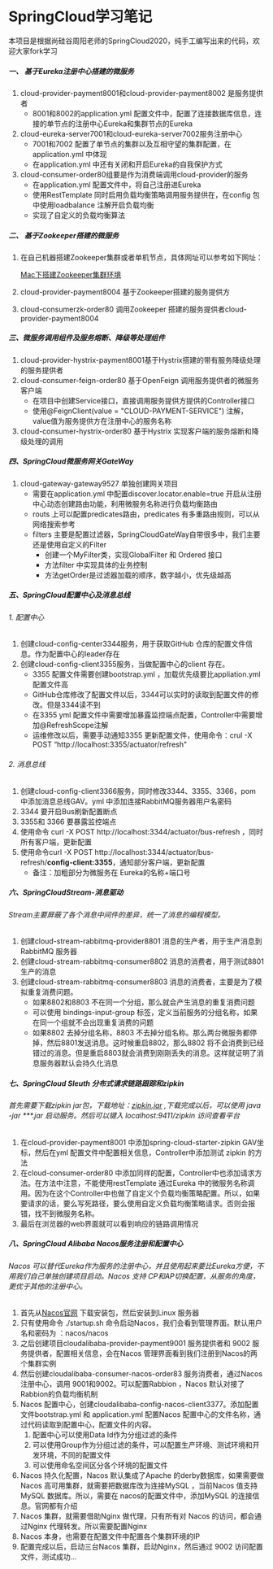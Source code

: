 # SpringCloud学习笔记
本项目是根据尚硅谷周阳老师的SpringCloud2020，纯手工编写出来的代码，欢迎大家fork学习

#####  一、 基于Eureka注册中心搭建的微服务

1. cloud-provider-payment8001和cloud-provider-payment8002 是服务提供者  
    - 8001和8002的application.yml 配置文件中，配置了连接数据库信息，连接的单节点的注册中心Eureka和集群节点的Eureka
2. cloud-eureka-server7001和cloud-eureka-server7002服务注册中心  
    - 7001和7002 配置了单节点的集群以及互相守望的集群配置，在application.yml 中体现
    - 在application.yml 中还有关闭和开启Eureka的自我保护方式
3. cloud-consumer-order80组要是作为消费端调用cloud-provider的服务
    - 在application.yml 配置文件中，将自己注册进Eureka
    - 使用RestTemplate 同时启用负载均衡策略调用服务提供在，在config 包中使用loadbalance 注解开启负载均衡
    - 实现了自定义的负载均衡算法

#####   二、 基于Zookeeper搭建的微服务

1. 在自己机器搭建Zookeeper集群或者单机节点，具体网址可以参考如下网址：

   [Mac下搭建Zookeeper集群环境](https://blog.csdn.net/u014535952/article/details/101232382/)

2. cloud-provider-payment8004 基于Zookeeper搭建的服务提供方

3. cloud-consumerzk-order80 调用Zookeeper 搭建的服务提供者cloud-provider-payment8004

#####   三、微服务调用组件及服务熔断、降级等处理组件

1. cloud-provider-hystrix-payment8001基于Hystrix搭建的带有服务降级处理的服务提供者
2. cloud-consumer-feign-order80 基于OpenFeign 调用服务提供者的微服务客户端
   - 在项目中创建Service接口，直接调用服务提供方提供的Controller接口
   - 使用@FeignClient(value = "CLOUD-PAYMENT-SERVICE") 注解，value值为服务提供方在注册中心的服务名称
3. cloud-consumer-hystrix-order80 基于Hystrix 实现客户端的服务熔断和降级处理的调用

#####  四、SpringCloud微服务网关GateWay

1. cloud-gateway-gateway9527 单独创建网关项目
   - 需要在application.yml 中配置discover.locator.enable=true 开启从注册中心动态创建路由功能，利用微服务名称进行负载均衡路由
   - routs 上可以配置predicates路由，predicates 有多重路由规则，可以从网络搜索参考
   - filters 主要是配置过滤器，SpringCloudGateWay自带很多中，我们主要还是使用自定义的Filter
     - 创建一个MyFilter类，实现GlobalFilter 和 Ordered 接口
     - 方法filter 中实现具体的业务控制
     - 方法getOrder是过滤器加载的顺序，数字越小，优先级越高

#####  五、SpringCloud配置中心及消息总线

######  1. 配置中心

1. 创建cloud-config-center3344服务，用于获取GitHub 仓库的配置文件信息。作为配置中心的leader存在
2. 创建cloud-config-client3355服务，当做配置中心的client 存在。
   - 3355 配置文件需要创建bootstrap.yml ，加载优先级要比appliation.yml配置文件高
   - GitHub仓库修改了配置文件以后，3344可以实时的读取到配置文件的修改。但是3344读不到
   - 在3355 yml 配置文件中需要增加暴露监控端点配置，Controller中需要增加@RefreshScope注解
   - 运维修改以后，需要手动通知3355 更新配置文件，使用命令：crul -X POST “http://localhost:3355/actuator/refresh"

######  2. 消息总线

1. 创建cloud-config-client3366服务，同时修改3344、3355、3366，pom 中添加消息总线GAV。yml 中添加连接RabbitMQ服务器用户名密码
2. 3344 要开启Bus刷新配置断点
3. 3355和 3366 要暴露监控端点
4. 使用命令 curl -X POST http://localhost:3344/actuator/bus-refresh ，同时所有客户端，更新配置
5. 使用命令curl -X POST http://localhost:3344/actuator/bus-refresh/**config-client:3355**，通知部分客户端，更新配置
   - 备注：加粗部分为微服务在 Eureka的名称+端口号

#####  六、SpringCloudStream-消息驱动

######  Stream主要屏蔽了各个消息中间件的差异，统一了消息的编程模型。

1. 创建cloud-stream-rabbitmq-provider8801 消息的生产者，用于生产消息到RabbitMQ 服务器
2. 创建cloud-stream-rabbitmq-consumer8802 消息的消费者，用于测试8801生产的消息
3. 创建cloud-stream-rabbitmq-consumer8803 消息的消费者，主要是为了模拟重复消费问题。
   - 如果8802和8803 不在同一个分组，那么就会产生消息的重复消费问题
   - 可以使用 bindings-input-group 标签，定义当前服务的分组名称，如果在同一个组就不会出现重复消费的问题
   - 如果8802 去掉分组名称，8803 不去掉分组名称。那么两台微服务都停掉，然后8801发送消息。这时候重启8802，那么8802 将不会消费到已经错过的消息。但是重启8803就会消费到刚刚丢失的消息。这样就证明了消息服务器默认会持久化消息

#####  七、SpringCloud Sleuth 分布式请求链路跟踪和zipkin

######  首先需要下载zipkin jar包，下载地址：[zipkin.jar](https://dl.bintray.com/openzipkin/maven/io/zipkin/java/zipkin-server/2.12.9/) ,下载完成以后，可以使用 java -jar ***.jar 启动服务。然后可以键入 localhost:9411/zipkin 访问查看平台

1. 在cloud-provider-payment8001 中添加spring-cloud-starter-zipkin GAV坐标，然后在yml 配置文件中配置相关信息，Controller中添加测试 zipkin 的方法
2. 在cloud-consumer-order80 中添加同样的配置，Controller中也添加请求方法。在方法中注意，不能使用restTemplate 通过Eureka 中的微服务名称调用。因为在这个Controller中也做了自定义个负载均衡策略配置。所以，如果要请求的话，要么写死路径，要么使用自定义负载均衡策略请求。否则会报错，找不到微服务名称。
3. 最后在浏览器的web界面就可以看到响应的链路调用情况

#####   八、SpringCloud Alibaba Nacos服务注册和配置中心

######  Nacos 可以替代Eureka作为服务的注册中心，并且使用起来要比Eureka方便，不用我们自己单独创建项目启动。Nacos 支持 CP和AP切换配置，从服务的角度，更优于其他的注册中心。

1. 首先从[Nacos官网](https://nacos.io/zh-cn/index.html) 下载安装包，然后安装到Linux 服务器
2. 只有使用命令 ./startup.sh 命令启动Nacos，我们会看到管理界面。默认用户名和密码为 ：nacos/nacos
3. 之后创建项目cloudalibaba-provider-payment9001 服务提供者和 9002 服务提供者，配置相关信息，会在Nacos 管理界面看到我们注册到Nacos的两个集群实例
4. 然后创建cloudalibaba-consumer-nacos-order83 服务消费者，通过Nacos 注册中心，调用 9001和9002。可以配置Rabbion ，Nacos 默认对接了Rabbion的负载均衡机制
5. Nacos 配置中心，创建cloudalibaba-config-nacos-client3377。添加配置文件bootstrap.yml 和 application.yml 配置Nacos 配置中心的文件名称，通过代码读取到配置中心，配置文件的内容。
   1. 配置中心可以使用Data Id作为分组过滤的条件
   2. 可以使用Group作为分组过滤的条件，可以配置生产环境、测试环境和开发环境，不同的配置文件
   3. 可以使用命名空间区分各个环境的配置文件
6. Nacos 持久化配置，Nacos 默认集成了Apache 的derby数据库，如果需要做Nacos 高可用集群，就需要把数据库改为连接MySQL ，当前Nacos 值支持 MySQL 数据库。所以，需要在 nacos的配置文件中，添加MySQL 的连接信息。官网都有介绍
7. Nacos 集群，就需要借助Nginx 做代理，只有所有对 Nacos 的访问，都会通过Nginx 代理转发。所以需要配置Nginx
8. Nacos 本身，也需要在配置文件中配置各个集群环境的IP
9. 配置完成以后，启动三台Nacos 集群，启动Nginx，然后通过 9002 访问配置文件，测试成功...




